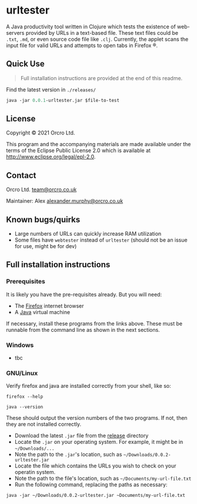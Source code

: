 <!-- SPDX-FileCopyrightText: 2021 Orcro Ltd. team@orcro.co.uk -->
<!-- -->
<!-- SPDX-License-Identifier: EPL-2.0 -->

# urltester

A Java productivity tool written in Clojure which tests the existence of web-servers provided by URLs in a text-based file. These text files could be `.txt`, `.md`, or even source code file like `.clj`. Currently, the applet scans the input file for valid URLs and attempts to open tabs in Firefox &reg;.

## Quick Use

> Full installation instructions are provided at the end of this readme.

Find the latest version in `./releases/`

```clojure
java -jar 0.0.1-urltester.jar $file-to-test
```

## License

Copyright © 2021 Orcro Ltd.

This program and the accompanying materials are made available under the
terms of the Eclipse Public License 2.0 which is available at
http://www.eclipse.org/legal/epl-2.0.

## Contact

Orcro Ltd. team@orcro.co.uk

Maintainer: Alex alexander.murphy@orcro.co.uk

## Known bugs/quirks

- Large numbers of URLs can quickly increase RAM utilization
- Some files have `webtester` instead of `urltester` (should not be an issue for use, might be for dev)

## Full installation instructions

### Prerequisites

It is likely you have the pre-requisites already. But you will need:

- The [Firefox](https://www.mozilla.org/en-GB/firefox/new) internet browser 
- A [Java](https://java.com/en/download) virtual machine

If necessary, install these programs from the links above. These must be runnable from the command line as shown in the next sections.

### Windows

- tbc

### GNU/Linux

Verify firefox and java are installed correctly from your shell, like so:

`firefox --help`

`java --version`

These should output the version numbers of the two programs. If not, then they are not installed correctly.

- Download the latest `.jar` file from the [release](https://github.com/galacticalex/urltester/tree/master/release) directory
- Locate the `.jar` on your operating system. For example, it might be in `~/Downloads/...`
- Note the path to the `.jar`'s location, such as `~/Downloads/0.0.2-urltester.jar`
- Locate the file which contains the URLs you wish to check on your operatin system.
- Note the path to the file's location, such as `~/Documents/my-url-file.txt`
- Run the following command, replacing the paths as necessary:

`java -jar ~/Downloads/0.0.2-urltester.jar ~Documents/my-url-file.txt`


